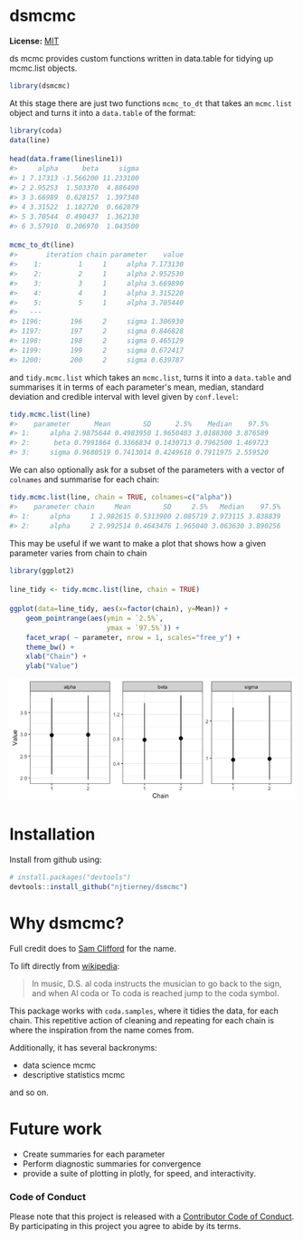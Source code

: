 
<!-- README.md is generated from README.Rmd. Please edit that file -->
dsmcmc
======

**License:** [MIT](https://opensource.org/licenses/MIT)

ds mcmc provides custom functions written in data.table for tidying up mcmc.list objects.

``` r
library(dsmcmc)
```

At this stage there are just two functions `mcmc_to_dt` that takes an `mcmc.list` object and turns it into a `data.table` of the format:

``` r
library(coda)
data(line)

head(data.frame(line$line1))
#>     alpha      beta     sigma
#> 1 7.17313 -1.566200 11.233100
#> 2 2.95253  1.503370  4.886490
#> 3 3.66989  0.628157  1.397340
#> 4 3.31522  1.182720  0.662879
#> 5 3.70544  0.490437  1.362130
#> 6 3.57910  0.206970  1.043500

mcmc_to_dt(line)
#>       iteration chain parameter    value
#>    1:         1     1     alpha 7.173130
#>    2:         2     1     alpha 2.952530
#>    3:         3     1     alpha 3.669890
#>    4:         4     1     alpha 3.315220
#>    5:         5     1     alpha 3.705440
#>   ---                                   
#> 1196:       196     2     sigma 1.306930
#> 1197:       197     2     sigma 0.846828
#> 1198:       198     2     sigma 0.465129
#> 1199:       199     2     sigma 0.672417
#> 1200:       200     2     sigma 0.639787
```

and `tidy.mcmc.list` which takes an `mcmc.list`, turns it into a `data.table` and summarises it in terms of each parameter's mean, median, standard deviation and credible interval with level given by `conf.level`:

``` r
tidy.mcmc.list(line)
#>    parameter      Mean        SD      2.5%    Median    97.5%
#> 1:     alpha 2.9875644 0.4983950 1.9650403 3.0188300 3.876589
#> 2:      beta 0.7991864 0.3366834 0.1430713 0.7962500 1.469723
#> 3:     sigma 0.9680519 0.7413014 0.4249618 0.7911975 2.559520
```

We can also optionally ask for a subset of the parameters with a vector of `colnames` and summarise for each chain:

``` r
tidy.mcmc.list(line, chain = TRUE, colnames=c("alpha"))
#>    parameter chain     Mean        SD     2.5%   Median    97.5%
#> 1:     alpha     1 2.982615 0.5313900 2.085719 2.973115 3.838839
#> 2:     alpha     2 2.992514 0.4643476 1.965040 3.063630 3.890256
```

This may be useful if we want to make a plot that shows how a given parameter varies from chain to chain

``` r
library(ggplot2)

line_tidy <- tidy.mcmc.list(line, chain = TRUE)

ggplot(data=line_tidy, aes(x=factor(chain), y=Mean)) +
    geom_pointrange(aes(ymin = `2.5%`,
                        ymax = `97.5%`)) +
    facet_wrap( ~ parameter, nrow = 1, scales="free_y") +
    theme_bw() +
    xlab("Chain") +
    ylab("Value")
```

![](README-unnamed-chunk-6-1.png)

Installation
============

Install from github using:

``` r
# install.packages("devtools")
devtools::install_github("njtierney/dsmcmc")
```

Why dsmcmc?
===========

Full credit does to [Sam Clifford](https://samclifford.info/) for the name.

To lift directly from [wikipedia](https://en.wikipedia.org/wiki/Dal_Segno):

> In music, D.S. al coda instructs the musician to go back to the sign, and when Al coda or To coda is reached jump to the coda symbol.

This package works with `coda.samples`, where it tidies the data, for each chain. This repetitive action of cleaning and repeating for each chain is where the inspiration from the name comes from.

Additionally, it has several backronyms:

-   data science mcmc
-   descriptive statistics mcmc

and so on.

Future work
===========

-   Create summaries for each parameter
-   Perform diagnostic summaries for convergence
-   provide a suite of plotting in plotly, for speed, and interactivity.

### Code of Conduct

Please note that this project is released with a [Contributor Code of Conduct](CONDUCT.md). By participating in this project you agree to abide by its terms.

